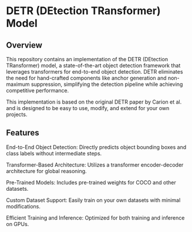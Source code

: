 # DETR (DEtection TRansformer) Model
## Overview
This repository contains an implementation of the DETR (DEtection TRansformer) model, a state-of-the-art object detection framework that leverages transformers for end-to-end object detection. DETR eliminates the need for hand-crafted components like anchor generation and non-maximum suppression, simplifying the detection pipeline while achieving competitive performance.

This implementation is based on the original DETR paper by Carion et al. and is designed to be easy to use, modify, and extend for your own projects.

## Features 
End-to-End Object Detection: Directly predicts object bounding boxes and class labels without intermediate steps.

Transformer-Based Architecture: Utilizes a transformer encoder-decoder architecture for global reasoning.

Pre-Trained Models: Includes pre-trained weights for COCO and other datasets.

Custom Dataset Support: Easily train on your own datasets with minimal modifications.

Efficient Training and Inference: Optimized for both training and inference on GPUs.
